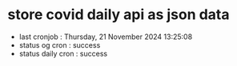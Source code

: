 # store covid daily api as json data

- last cronjob : Thursday, 21 November 2024 13:25:08
- status og cron : success
- status daily cron : success
      
      